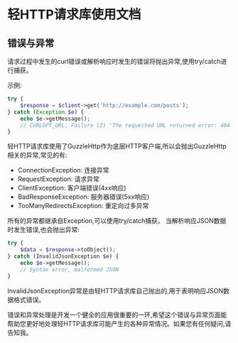 # 轻HTTP请求库使用文档

## 错误与异常

请求过程中发生的curl错误或解析响应时发生的错误将抛出异常,使用try/catch进行捕获。

示例:

```php
try {
    $response = $client->get('http://example.com/posts');
} catch (Exception $e) {
    echo $e->getMessage();
    // CURLOPT_URL: Failure (2) 'The requested URL returned error: 404 NOT FOUND'
}
```

轻HTTP请求库使用了GuzzleHttp作为底层HTTP客户端,所以会抛出GuzzleHttp相关的异常,常见的有:

- ConnectionException: 连接异常
- RequestException: 请求异常
- ClientException: 客户端错误(4xx响应)
- BadResponseException: 服务器错误(5xx响应)
- TooManyRedirectsException: 重定向过多异常

所有的异常都继承自Exception,可以使用try/catch捕获。
当解析响应JSON数据时发生错误,也会抛出异常:

```php
try {
    $data = $response->toObject();
} catch (InvalidJsonException $e) {
    echo $e->getMessage();
    // Syntax error, malformed JSON
}
```

InvalidJsonException异常是由轻HTTP请求库自己抛出的,用于表明响应JSON数据格式错误。

错误和异常处理是开发一个健全的应用很重要的一环,希望这个错误与异常页面能帮助您更好地处理轻HTTP请求库可能产生的各种异常情况。如果您有任何疑问,请告知我。
